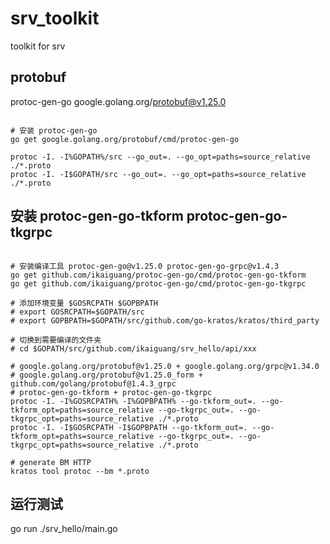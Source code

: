 # srv_toolkit

toolkit for srv

## protobuf

protoc-gen-go google.golang.org/protobuf@v1.25.0

```shell script

# 安装 protoc-gen-go
go get google.golang.org/protobuf/cmd/protoc-gen-go

protoc -I. -I%GOPATH%/src --go_out=. --go_opt=paths=source_relative ./*.proto
protoc -I. -I$GOPATH/src --go_out=. --go_opt=paths=source_relative ./*.proto

```

## 安装 protoc-gen-go-tkform protoc-gen-go-tkgrpc
   
```shell script

# 安装编译工具 protoc-gen-go@v1.25.0 protoc-gen-go-grpc@v1.4.3
go get github.com/ikaiguang/protoc-gen-go/cmd/protoc-gen-go-tkform
go get github.com/ikaiguang/protoc-gen-go/cmd/protoc-gen-go-tkgrpc

# 添加环境变量 $GOSRCPATH $GOPBPATH
# export GOSRCPATH=$GOPATH/src
# export GOPBPATH=$GOPATH/src/github.com/go-kratos/kratos/third_party

# 切换到需要编译的文件夹
# cd $GOPATH/src/github.com/ikaiguang/srv_hello/api/xxx

# google.golang.org/protobuf@v1.25.0 + google.golang.org/grpc@v1.34.0 
# google.golang.org/protobuf@v1.25.0_form + github.com/golang/protobuf@1.4.3_grpc
# protoc-gen-go-tkform + protoc-gen-go-tkgrpc
protoc -I. -I%GOSRCPATH% -I%GOPBPATH% --go-tkform_out=. --go-tkform_opt=paths=source_relative --go-tkgrpc_out=. --go-tkgrpc_opt=paths=source_relative ./*.proto
protoc -I. -I$GOSRCPATH -I$GOPBPATH --go-tkform_out=. --go-tkform_opt=paths=source_relative --go-tkgrpc_out=. --go-tkgrpc_opt=paths=source_relative ./*.proto

# generate BM HTTP
kratos tool protoc --bm *.proto

```

## 运行测试

go run ./srv_hello/main.go
